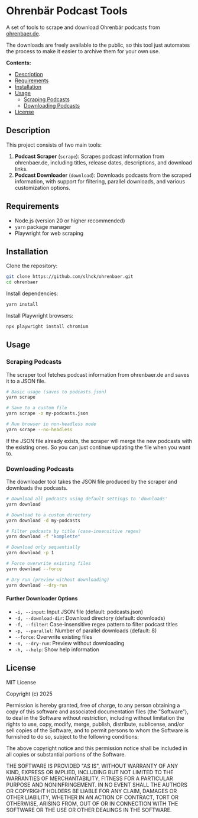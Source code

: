 # Ohrenbär Podcast Tools

A set of tools to scrape and download Ohrenbär podcasts from [ohrenbaer.de](https://www.ohrenbaer.de).

The downloads are freely available to the public, so this tool just automates the process to make it easier to archive them for your own use.

**Contents:**

- [Description](#description)
- [Requirements](#requirements)
- [Installation](#installation)
- [Usage](#usage)
  - [Scraping Podcasts](#scraping-podcasts)
  - [Downloading Podcasts](#downloading-podcasts)
- [License](#license)

## Description

This project consists of two main tools:

1. **Podcast Scraper** (`scrape`): Scrapes podcast information from ohrenbaer.de, including titles, release dates, descriptions, and download links.
2. **Podcast Downloader** (`download`): Downloads podcasts from the scraped information, with support for filtering, parallel downloads, and various customization options.

## Requirements

- Node.js (version 20 or higher recommended)
- `yarn` package manager
- Playwright for web scraping

## Installation

Clone the repository:

```bash
git clone https://github.com/slhck/ohrenbaer.git
cd ohrenbaer
```

Install dependencies:

```bash
yarn install
```

Install Playwright browsers:

```bash
npx playwright install chromium
```

## Usage

### Scraping Podcasts

The scraper tool fetches podcast information from ohrenbaer.de and saves it to a JSON file.

```bash
# Basic usage (saves to podcasts.json)
yarn scrape

# Save to a custom file
yarn scrape -o my-podcasts.json

# Run browser in non-headless mode
yarn scrape --no-headless
```

If the JSON file already exists, the scraper will merge the new podcasts with the existing ones. So you can just continue updating the file when you want to.

### Downloading Podcasts

The downloader tool takes the JSON file produced by the scraper and downloads the podcasts.

```bash
# Download all podcasts using default settings to 'downloads'
yarn download

# Download to a custom directory
yarn download -d my-podcasts

# Filter podcasts by title (case-insensitive regex)
yarn download -f "komplette"

# Download only sequentially
yarn download -p 1

# Force overwrite existing files
yarn download --force

# Dry run (preview without downloading)
yarn download --dry-run
```

#### Further Downloader Options

- `-i, --input`: Input JSON file (default: podcasts.json)
- `-d, --download-dir`: Download directory (default: downloads)
- `-f, --filter`: Case-insensitive regex pattern to filter podcast titles
- `-p, --parallel`: Number of parallel downloads (default: 8)
- `--force`: Overwrite existing files
- `-n, --dry-run`: Preview without downloading
- `-h, --help`: Show help information

## License

MIT License

Copyright (c) 2025

Permission is hereby granted, free of charge, to any person obtaining a copy
of this software and associated documentation files (the "Software"), to deal
in the Software without restriction, including without limitation the rights
to use, copy, modify, merge, publish, distribute, sublicense, and/or sell
copies of the Software, and to permit persons to whom the Software is
furnished to do so, subject to the following conditions:

The above copyright notice and this permission notice shall be included in all
copies or substantial portions of the Software.

THE SOFTWARE IS PROVIDED "AS IS", WITHOUT WARRANTY OF ANY KIND, EXPRESS OR
IMPLIED, INCLUDING BUT NOT LIMITED TO THE WARRANTIES OF MERCHANTABILITY,
FITNESS FOR A PARTICULAR PURPOSE AND NONINFRINGEMENT. IN NO EVENT SHALL THE
AUTHORS OR COPYRIGHT HOLDERS BE LIABLE FOR ANY CLAIM, DAMAGES OR OTHER
LIABILITY, WHETHER IN AN ACTION OF CONTRACT, TORT OR OTHERWISE, ARISING FROM,
OUT OF OR IN CONNECTION WITH THE SOFTWARE OR THE USE OR OTHER DEALINGS IN THE
SOFTWARE.
